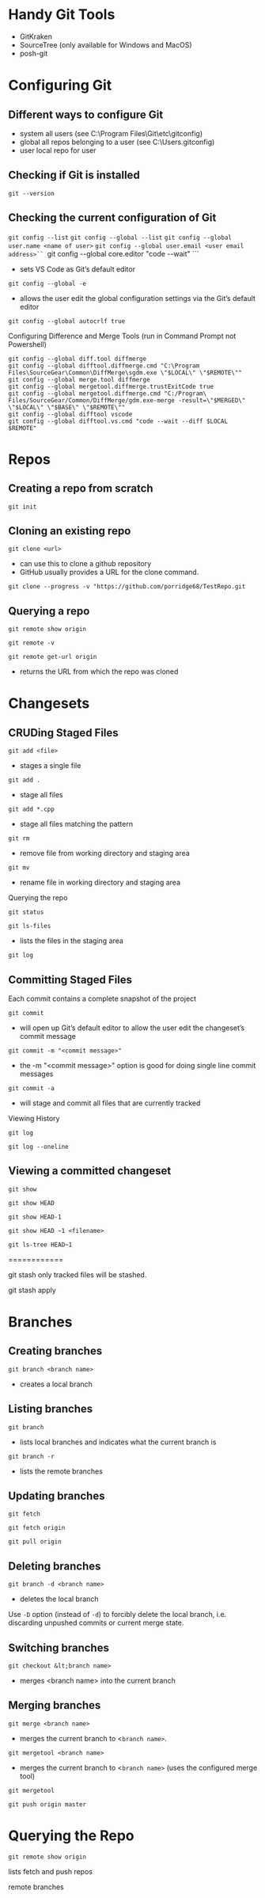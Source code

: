 # Handy Git Tools
* GitKraken
* SourceTree (only available for Windows and MacOS)
* posh-git 


# Configuring Git


## Different ways to configure Git

* system all users (see C:\Program Files\Git\etc\gitconfig)
* global       all repos belonging to a user (see C:\Users<username>\.gitconfig)
* user          local repo for user


## Checking if Git is installed
```git --version```

## Checking the current configuration of Git

```git config --list```
```git config --global --list```
```git config --global user.name <name of user>```
```git config --global user.email <user email address>``
```git config --global  core.editor "code --wait" ```
* sets VS Code as Git’s default editor


```git config --global -e```



* allows the user edit the global configuration settings via the Git’s default editor


```git config --global autocrlf true```

Configuring Difference and Merge Tools (run in Command Prompt not Powershell)


```git config --global diff.tool diffmerge```\
```git config --global difftool.diffmerge.cmd "C:\Program Files\SourceGear\Common\DiffMerge\sgdm.exe \"$LOCAL\" \"$REMOTE\""```\
```git config --global merge.tool diffmerge```\
```git config --global mergetool.diffmerge.trustExitCode true```\
```git config --global mergetool.diffmerge.cmd "C:/Program\ Files/SourceGear/Common/DiffMerge/gdm.exe-merge -result=\"$MERGED\" \"$LOCAL\" \"$BASE\" \"$REMOTE\""```\
```git config --global difftool vscode```\
```git config --global difftool.vs.cmd "code --wait --diff $LOCAL $REMOTE"```

# Repos

## Creating a repo from scratch
```git init```

## Cloning an existing repo
```git clone <url>```
* can use this to clone a github repository
* GitHub usually provides a URL for the clone command.


```git clone --progress -v "https://github.com/porridge68/TestRepo.git```

## Querying a repo
```git remote show origin```

```git remote -v```

```git remote get-url origin```
* returns the URL from which the repo was cloned


# Changesets
## CRUDing Staged Files

```git add <file>```
* stages a single file

```git add .```
* stage all files

```git add *.cpp```
* stage all files matching the pattern 

```git rm```
* remove file from working directory and staging area

```git mv```
* rename file  in working directory and staging area

Querying the repo

```git status```

```git ls-files```
* lists the files in the staging area

```git log```


## Committing Staged Files

Each commit contains a complete snapshot of the project


```git commit```
* will open up Git’s default editor to allow the user edit the changeset’s commit message 


```git commit -m "<commit message>"```
* the -m "&lt;commit message>" option is good for doing single line commit messages


```git commit -a```
* will stage and commit all files that are currently tracked

Viewing History

```git log```

```git log --oneline```

## Viewing a committed changeset

```git show``` 

```git show HEAD```

```git show HEAD-1```

```git show HEAD ~1 <filename>```

```git ls-tree HEAD~1```

============

git stash      only tracked files will be stashed.

git stash apply


# Branches


## Creating branches

```git branch <branch name>```
* creates a local branch


## Listing branches
```git branch```
* lists local branches and indicates what the current branch is


```git branch -r```
* lists the remote branches


## Updating branches

```git fetch```

```git fetch origin```

```git pull origin```


## Deleting branches


```git branch -d <branch name>```
* deletes the local branch

Use `-D` option (instead of `-d`) to forcibly delete the local branch, i.e. discarding unpushed commits or current merge state.


## Switching branches

```git checkout &lt;branch name>```     
* merges &lt;branch name> into the current branch


## Merging branches
```git merge <branch name>```
* merges the current branch to &lt;`branch name>`.


```git mergetool <branch name>```



* merges the current branch to &lt;`branch name>` (uses the configured merge tool)

```git mergetool```

```git push origin master```


# Querying the Repo

```git remote show origin```

lists fetch and push repos

remote branches
